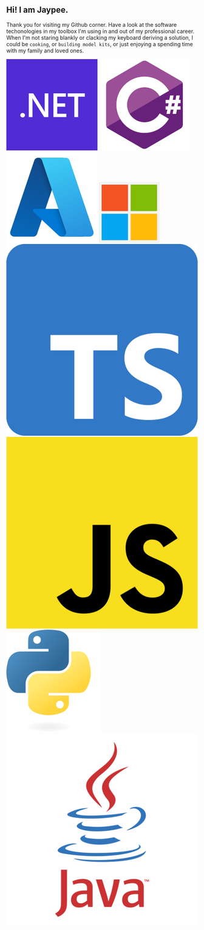 ## Hi! I am Jaypee.

Thank you for visiting my Github corner. Have a look at the software techonologies in my toolbox I'm using in and out of my professional career.\
When I'm not staring blankly or clacking my keyboard deriving a solution, I could be `cooking`, or `building model kits`, or just enjoying a spending time with my family and loved ones.

![dotnet](/assets/images/dotnet-logo.svg) ![csharp](/assets/images/csharp-logo.svg) ![azure](/assets/images/Microsoft_Azure.svg) ![microsoft](/assets/images/Microsoft_logo.svg)\
![typescript](/assets/images/Typescript_logo_2020.svg) ![typescript](/assets/images/Unofficial_JavaScript_logo_2.svg) ![typescript](/assets/images/Python-logo-notext.svg) ![typescript](/assets/images/java.svg)

<!--
**jaypee-luga/jaypee-luga** is a ✨ _special_ ✨ repository because its `README.md` (this file) appears on your GitHub profile.

Here are some ideas to get you started:

- 🔭 I’m currently working on ...
- 🌱 I’m currently learning ...
- 👯 I’m looking to collaborate on ...
- 🤔 I’m looking for help with ...
- 💬 Ask me about ...
- 📫 How to reach me: ...
- 😄 Pronouns: ...
- ⚡ Fun fact: ...
-->
